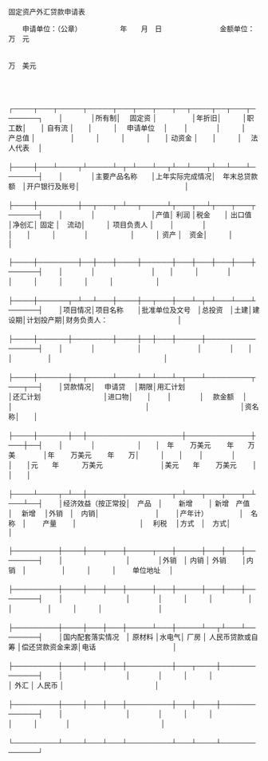 



固定资产外汇贷款申请表



 

　　申请单位：（公章）　　　　　　年　　月　日　　　　　　　　 金额单位：万　元

　　　　　　　　　　　　　　　　　　　　　　　　　　　　　　　　　 　　　万　美元

　　


　　┌────┬───┬─────┬─────┬───┬───┬───┬──┬────┬──┬───┬───────┐
　　│　　　　│所有制│　 固定资 │　　　　　│年折旧│　　　│职工数│　　│ 自有流 │　　│　　　│　 申请单位　 │
　　│　　　　│　　　│　 产总值 │　　　　　│　　　│　　　│　　　│　　│ 动资金 │　　│　　　│　 法人代表　 │
　　├────┼───┴────┬┴─────┴─┬─┴───┴──┬┴──┴───┬┴──┴───┴───────┤
　　│　　　　│主要产品名称　　│上年实际完成情况│　年末总贷款额　│开户银行及账号│　　　　　　　　　　　　　　　│
　　├────┼────────┼──┬───┬─┴──┬─────┴┬───┬──┴┬───┬───┬──────┤
　　│　　　　│　　　　　　　　│产值│ 利润 │税金　　│ 出口值　　 │净创汇│ 固定 │　流动│　　　│ 项目负责人 │
　　│　　　　│　　　　　　　　│　　│　　　│　　　　│　　　　　　│　　　│ 资产 │　资金│　　　│　　　　　　│
　　├────┼────────┼──┼───┼────┼──────┼───┼───┼───┼───┼──────┤
　　│　　　　│　　　　　　　　│　　│　　　│　　　　│　　　　　　│　　　│　　　│　　　│　　　│　　　　　　│
　　├────┼──────┬─┴──┴───┼────┼──┬───┼───┴─┬─┴───┴───┴──────┤
　　│项目情况│项目名称　　│批准单位及文号　│总投资　│土建│建设期│计划投产期│财务负责人：　　　　　　　　　　│
　　├────┼──────┼────────┼────┼──┼───┼─────┼────────────────┤
　　│　　　　│　　　　　　│　　　　　　　　│　　　　│　　│　　　│　　　　　│　　　　　　　　　　　　　　　　│
　　├────┼──────┼──┬─────┴────┴──┴───┴─┬───┴─────────┬───┬──┤
　　│贷款情况│　 申请贷　 │期限│用汇计划　　　　　　　　　　　　　　　│还汇计划　　　　　　　　　│进口物│　　│
　　│　　　　│　 款金额　 │　　│　　　　　　　　　　　　　　　　　　　│　　　　　　　　　　　　　│资名称│　　│
　　├────┼──────┼──┼───────────────────┼─────────────┼───┼──┤
　　│　　　　│　　　　　　│　　│　年　　 万美元　　 年　　万美　　　　│年　　 万美元　　 年　　万│　　　│　　│
　　│　　　　│　　　　　　│　　│元　　年　　　 万美元　　　　　　　　 │美元　　年　　 万美元　　 │　　　│　　│
　　├────┴────┬─┴──┼───────┬─────────┬─┴───┬───┬───┬─┴───┴──┤
　　│经济效益（按正常投│　产品　│　　 新增　　 │ 新增　产值　　　 │　 新增　 │外销　│　内销│　　　　　　　　│
　　│产年计）　　　　　│　名称　│　　 产量　　 │　　　　　　　　　│　 利税　 │方式　│　方式│　　　　　　　　│
　　├─────────┼────┼───┬───┼─────┬───┼─────┼───┼───┼────────┤
　　│　　　　　　　　　│　　　　│外销　│ 内销 │ 外销　　 │内销　│　　　　　│　　　│　　　│　　 单位地址　 │
　　├─────────┼────┼───┼───┼─────┼───┼─────┼───┼───┼────────┤
　　│　　　　　　　　　│　　　　│　　　│　　　│　　　　　│　　　│　　　　　│　　　│　　　│　　　　　　　　│
　　├─────────┼────┼───┼───┼─────┴───┼─────┴──┬┴───┴────────┤
　　│国内配套落实情况　│ 原材料 │水电气│ 厂房 │ 人民币贷款或自筹 │偿还贷款资金来源│电话　　　　　　　　　　　│
　　├─────────┼────┼───┼───┼─────────┼───┬────┼─────────────┤
　　│　　　　　　　　　│　　　　│　　　│　　　│　　　　　　　　　│ 外汇 │ 人民币 │　　　　　　　　　　　　　│
　　├─────────┼────┼───┼───┼─────────┼───┼────┼─────────────┤
　　│　　　　　　　　　│　　　　│　　　│　　　│　　　　　　　　　│　　　│　　　　│　　　　　　　　　　　　　│
　　└─────────┴────┴───┴───┴─────────┴───┴────┴─────────────┘
　　
